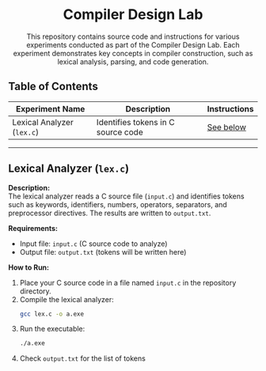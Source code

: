 <div align="center">

# Compiler Design Lab

This repository contains source code and instructions for various experiments conducted as part of the Compiler Design Lab. Each experiment demonstrates key concepts in compiler construction, such as lexical analysis, parsing, and code generation.

</div>

## Table of Contents

| Experiment Name         | Description                      | Instructions                |
|------------------------|----------------------------------|-----------------------------|
| Lexical Analyzer (`lex.c`) | Identifies tokens in C source code | [See below](#lexical-analyzer-lexc) |

---

## Lexical Analyzer (`lex.c`)

**Description:**  
The lexical analyzer reads a C source file (`input.c`) and identifies tokens such as keywords, identifiers, numbers, operators, separators, and preprocessor directives. The results are written to `output.txt`.

**Requirements:**  
- Input file: `input.c` (C source code to analyze)
- Output file: `output.txt` (tokens will be written here)

**How to Run:**
1. Place your C source code in a file named `input.c` in the repository directory.
2. Compile the lexical analyzer:
   ```sh
   gcc lex.c -o a.exe
   ```
3. Run the executable:
   ```sh
   ./a.exe
   ```
4. Check `output.txt` for the list of tokens